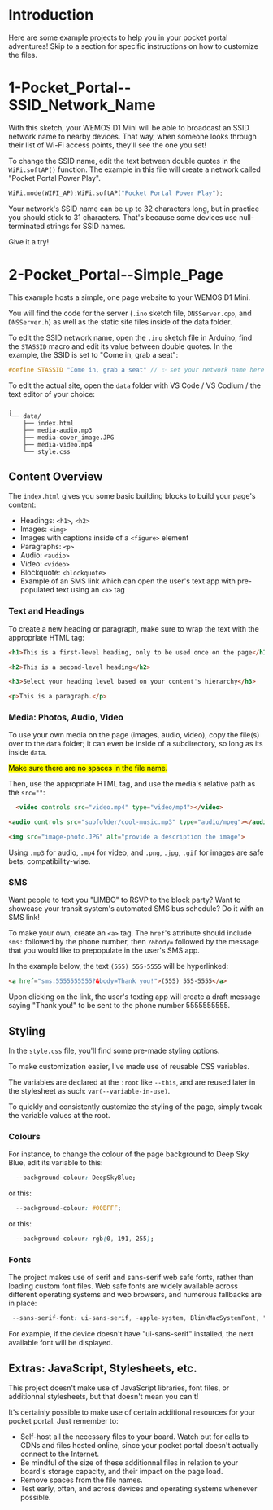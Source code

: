 # Introduction

Here are some example projects to help you in your pocket portal adventures! Skip to a section for specific instructions on how to customize the files.

# 1-Pocket_Portal--SSID_Network_Name

With this sketch, your WEMOS D1 Mini will be able to broadcast an SSID network name to nearby devices. That way, when someone looks through their list of Wi-Fi access points, they'll see the one you set!

To change the SSID name, edit the text between double quotes in the `WiFi.softAP()` function. The example in this file will create a network called "Pocket Portal Power Play".

```c++
WiFi.mode(WIFI_AP);WiFi.softAP("Pocket Portal Power Play");
```

Your network's SSID name can be up to 32 characters long, but in practice you should stick to 31 characters. That's because some devices use null-terminated strings for SSID names.

Give it a try!


# 2-Pocket_Portal--Simple_Page

This example hosts a simple, one page website to your WEMOS D1 Mini.

You will find the code for the server (`.ino` sketch file, `DNSServer.cpp`, and `DNSServer.h`) as well as the static site files inside of the data folder.

To edit the SSID network name, open the `.ino` sketch file in Arduino, find the `STASSID` macro and edit its value between double quotes. In the example, the SSID is set to "Come in, grab a seat":

```c++
#define STASSID "Come in, grab a seat" // ✨ set your network name here ✨
```

To edit the actual site, open the `data` folder with VS Code / VS Codium / the text editor of your choice:

```ascii
.
└── data/
    ├── index.html
    ├── media-audio.mp3
    ├── media-cover_image.JPG
    ├── media-video.mp4
    └── style.css
```

## Content Overview

The `index.html` gives you some basic building blocks to build your page's content:

- Headings: `<h1>`, `<h2>`
- Images: `<img>`
- Images with captions inside of a `<figure>` element
- Paragraphs: `<p>`
- Audio: `<audio>`
- Video: `<video>`
- Blockquote: `<blockquote>`
- Example of an SMS link which can open the user's text app with pre-populated text using an `<a>` tag

### Text and Headings

To create a new heading or paragraph, make sure to wrap the text with the appropriate HTML tag:

```html
<h1>This is a first-level heading, only to be used once on the page</h1>
```

```html
<h2>This is a second-level heading</h2>
```

```html
<h3>Select your heading level based on your content's hierarchy</h3>
```

```html
<p>This is a paragraph.</p>
```

### Media: Photos, Audio, Video

To use your own media on the page (images, audio, video), copy the file(s) over to the `data` folder; it can even be inside of a subdirectory, so long as its inside `data`.

<mark>Make sure there are no spaces in the file name.</mark>

Then, use the appropriate HTML tag, and use the media's relative path as the `src=""`:

```html
  <video controls src="video.mp4" type="video/mp4"></video>
```

```html
<audio controls src="subfolder/cool-music.mp3" type="audio/mpeg"></audio>
```

```html
<img src="image-photo.JPG" alt="provide a description the image">
```

Using `.mp3` for audio, `.mp4` for video, and `.png`, `.jpg`, `.gif` for images are safe bets, compatibility-wise.

### SMS

Want people to text you "LIMBO" to RSVP to the block party? Want to showcase your transit system's automated SMS bus schedule? Do it with an SMS link!

To make your own, create an `<a>` tag. The `href`'s attribute should include `sms:` followed by the phone number, then `?&body=` followed by the message that you would like to prepopulate in the user's SMS app.

In the example below, the text `(555) 555-5555` will be hyperlinked:

```html
<a href="sms:5555555555?&body=Thank you!">(555) 555-5555</a>
```

Upon clicking on the link, the user's texting app will create a draft message saying "Thank you!" to be sent to the phone number 5555555555.

## Styling

In the `style.css` file, you'll find some pre-made styling options.

To make customization easier, I've made use of reusable CSS variables.

The variables are declared at the `:root` like `--this`, and are reused later in the stylesheet as such: `var(--variable-in-use)`.

To quickly and consistently customize the styling of the page, simply tweak the variable values at the root.

### Colours

For instance, to change the colour of the page background to Deep Sky Blue, edit its variable to this:

```css
  --background-colour: DeepSkyBlue;
```

or this:

```css
  --background-colour: #00BFFF;
```

or this:

```css
  --background-colour: rgb(0, 191, 255);
```

### Fonts

The project makes use of serif and sans-serif web safe fonts, rather than loading custom font files. Web safe fonts are widely available across different operating systems and web browsers, and numerous fallbacks are in place:

```css
 --sans-serif-font: ui-sans-serif, -apple-system, BlinkMacSystemFont, "Segoe UI", Helvetica, "Apple Color Emoji", Arial, sans-serif, "Segoe UI Emoji", "Segoe UI Symbol";
```

For example, if the device doesn't have "ui-sans-serif" installed, the next available font will be displayed.

## Extras: JavaScript, Stylesheets, etc.

This project doesn't make use of JavaScript libraries, font files, or additionnal stylesheets, but that doesn't mean you can't!

It's certainly possible to make use of certain additional resources for your pocket portal. Just remember to:
- Self-host all the necessary files to your board. Watch out for calls to CDNs and files hosted online, since your pocket portal doesn't actually connect to the Internet.
- Be mindful of the size of these additionnal files in relation to your board's storage capacity, and their impact on the page load.
- Remove spaces from the file names.
- Test early, often, and across devices and operating systems whenever possible.


